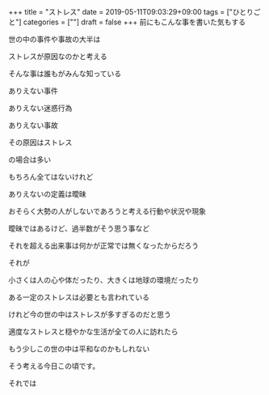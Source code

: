 +++
title = "ストレス"
date = 2019-05-11T09:03:29+09:00
tags = ["ひとりごと"]
categories = [""]
draft = false
+++
前にもこんな事を書いた気もする

世の中の事件や事故の大半は

ストレスが原因なのかと考える

そんな事は誰もがみんな知っている

ありえない事件

ありえない迷惑行為

ありえない事故

その原因はストレス

の場合は多い

もちろん全てはないけれど

ありえないの定義は曖昧

おそらく大勢の人がしないであろうと考える行動や状況や現象

曖昧ではあるけど、過半数がそう思う事など

それを超える出来事は何かが正常では無くなったからだろう

それが

小さくは人の心や体だったり、大きくは地球の環境だったり

ある一定のストレスは必要とも言われている

けれど今の世の中はストレスが多すぎるのだと思う

適度なストレスと穏やかな生活が全ての人に訪れたら

もう少しこの世の中は平和なのかもしれない

そう考える今日この頃です。

それでは
